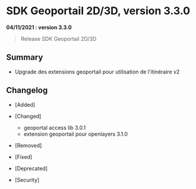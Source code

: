 # SDK Geoportail 2D/3D, version 3.3.0

**04/11/2021 : version 3.3.0**

> Release SDK Geoportail 2D/3D

## Summary

* Upgrade des extensions geoportail pour utilisation de l'itinéraire v2
 
## Changelog

* [Added]

* [Changed]

    - geoportal access lib 3.0.1
    - extension geoportail pour openlayers 3.1.0

* [Removed]

* [Fixed]

* [Deprecated]

* [Security]
